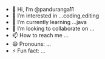 - 👋 Hi, I’m @panduranga11
- 👀 I’m interested in ...coding,editing
- 🌱 I’m currently learning ...java
- 💞️ I’m looking to collaborate on ...
- 📫 How to reach me ...
- 😄 Pronouns: ...
- ⚡ Fun fact: ...

<!---
panduranga11/panduranga11 is a ✨ special ✨ repository because its `README.md` (this file) appears on your GitHub profile.
You can click the Preview link to take a look at your changes.
--->
